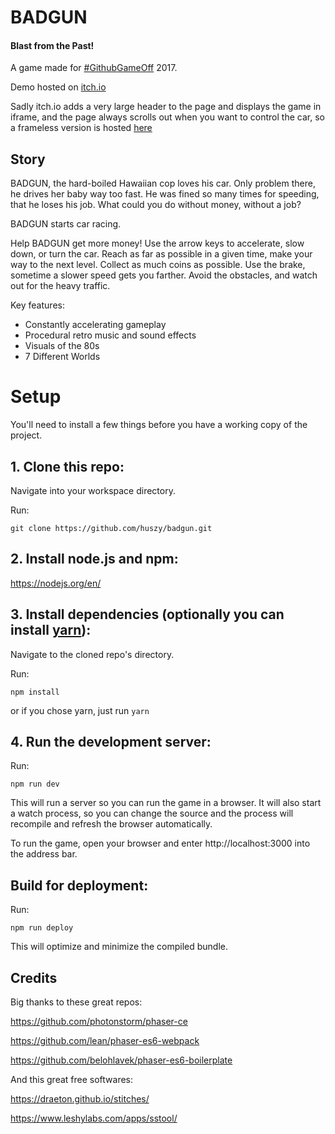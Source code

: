 # BADGUN
#### Blast from the Past!

A game made for [#GithubGameOff](https://twitter.com/GitHubGameOff) 2017.

Demo hosted on [itch.io](https://huszy.itch.io/badgun)

Sadly itch.io adds a very large header to the page and displays the game in iframe, and the page always scrolls out when you want to control the car, so a frameless version is hosted [here](https://badgun.onceapps.com)

## Story

BADGUN, the hard-boiled Hawaiian cop loves his car. Only problem there, he drives her baby way too fast. He was fined so many times for speeding, that he loses his job. What could you do without money, without a job?

BADGUN starts car racing.

Help BADGUN get more money! Use the arrow keys to accelerate, slow down, or turn the car. Reach as far as possible in a given time, make your way to the next level. Collect as much coins as possible. Use the brake, sometime a slower speed gets you farther. Avoid the obstacles, and watch out for the heavy traffic.

Key features:
- Constantly accelerating gameplay
- Procedural retro music and sound effects
- Visuals of the 80s
- 7 Different Worlds

# Setup
You'll need to install a few things before you have a working copy of the project.

## 1. Clone this repo:

Navigate into your workspace directory.

Run:

```git clone https://github.com/huszy/badgun.git```

## 2. Install node.js and npm:

https://nodejs.org/en/


## 3. Install dependencies (optionally you can install [yarn](https://yarnpkg.com/)):

Navigate to the cloned repo's directory.

Run:

```npm install``` 

or if you chose yarn, just run ```yarn```

## 4. Run the development server:

Run:

```npm run dev```

This will run a server so you can run the game in a browser. It will also start a watch process, so you can change the source and the process will recompile and refresh the browser automatically.

To run the game, open your browser and enter http://localhost:3000 into the address bar.


## Build for deployment:

Run:

```npm run deploy```

This will optimize and minimize the compiled bundle.

## Credits
Big thanks to these great repos:

https://github.com/photonstorm/phaser-ce

https://github.com/lean/phaser-es6-webpack

https://github.com/belohlavek/phaser-es6-boilerplate

And this great free softwares:

https://draeton.github.io/stitches/

https://www.leshylabs.com/apps/sstool/
